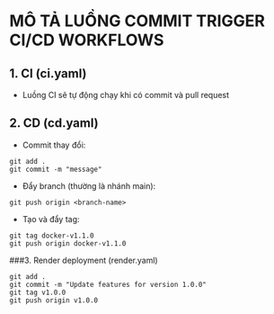 # MÔ TẢ LUỒNG COMMIT TRIGGER CI/CD WORKFLOWS

## 1. CI (ci.yaml)
- Luồng CI sẽ tự động chạy khi có commit và pull request
## 2. CD (cd.yaml)
- Commit thay đổi:
```
git add .
git commit -m "message"
```

- Đẩy branch (thường là nhánh main):
```
git push origin <branch-name>
```

- Tạo và đẩy tag:
```
git tag docker-v1.1.0
git push origin docker-v1.1.0
```
###3. Render deployment (render.yaml)
```
git add .
git commit -m "Update features for version 1.0.0"
git tag v1.0.0
git push origin v1.0.0

```